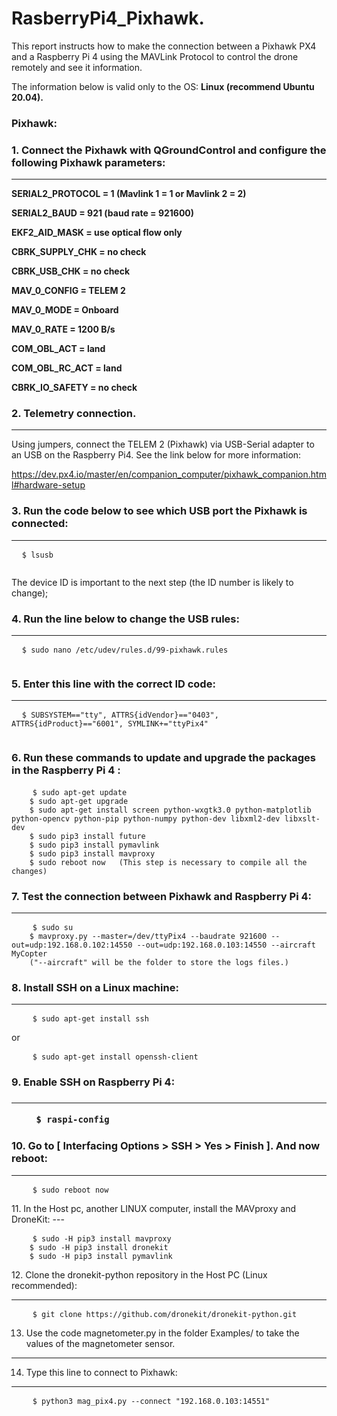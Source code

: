 <h1>
  RasberryPi4_Pixhawk.
</h1>
<p>
This report instructs how to make the connection between a Pixhawk PX4 and a Raspberry Pi 4 using the MAVLink Protocol to control the drone remotely and see it information.
  
The information below is valid only to the OS: **Linux (recommend Ubuntu 20.04).**
</p>
<h3>
  Pixhawk:
</h3>
<h3>
  1. Connect the Pixhawk with QGroundControl and configure the following Pixhawk parameters:
</h3>

---
<p>

**SERIAL2_PROTOCOL = 1 (Mavlink 1 = 1 or Mavlink 2 = 2)**

**SERIAL2_BAUD = 921 (baud rate = 921600)**

**EKF2_AID_MASK = use optical flow only**

**CBRK_SUPPLY_CHK = no check**

**CBRK_USB_CHK = no check**

**MAV_0_CONFIG = TELEM 2**

**MAV_0_MODE = Onboard**

**MAV_0_RATE = 1200 B/s**

**COM_OBL_ACT = land**

**COM_OBL_RC_ACT = land**

**CBRK_IO_SAFETY = no check**

</p>
<h3>
  2. Telemetry connection.
</h3>

---
Using jumpers, connect the TELEM 2 (Pixhawk) via USB-Serial adapter to an USB on the Raspberry Pi4.
See the link below for more information:

https://dev.px4.io/master/en/companion_computer/pixhawk_companion.html#hardware-setup
<h3>
  3. Run the code below to see which USB port the Pixhawk is connected: 
</h3>

---
<pre>
  <code>$ lsusb
  </code>
</pre>
<p>
  The device ID is important to the next step (the ID number is likely to change);
</p>
<h3>
  4. Run the line below to change the USB rules:
</h3>

---
<pre>
  <code>$ sudo nano /etc/udev/rules.d/99-pixhawk.rules
  </code>
</pre>
<h3>
  5. Enter this line with the correct ID code:
</h3>

---
<pre>
  <code>$ SUBSYSTEM=="tty", ATTRS{idVendor}=="0403", ATTRS{idProduct}=="6001", SYMLINK+="ttyPix4"
  </code>
</pre>
<h3>
6. Run these commands to update and upgrade the packages in the Raspberry Pi 4 : 
</h3>
<pre>
    <code>$ sudo apt-get update
    $ sudo apt-get upgrade
    $ sudo apt-get install screen python-wxgtk3.0 python-matplotlib python-opencv python-pip python-numpy python-dev libxml2-dev libxslt-dev
    $ sudo pip3 install future
    $ sudo pip3 install pymavlink
    $ sudo pip3 install mavproxy
    $ sudo reboot now   (This step is necessary to compile all the changes)
</code></pre>
<h3>
  7. Test the connection between Pixhawk and Raspberry Pi 4: 
</h3>

---
<pre>
    <code>$ sudo su
    $ mavproxy.py --master=/dev/ttyPix4 --baudrate 921600 --out=udp:192.168.0.102:14550 --out=udp:192.168.0.103:14550 --aircraft MyCopter
    ("--aircraft" will be the folder to store the logs files.)
</code></pre>
<h3>
8. Install SSH on a Linux machine:
</h3>

---
<pre>
    <code>$ sudo apt-get install ssh
</code></pre>
or
<pre>
    <code>$ sudo apt-get install openssh-client
</code></pre>
<h3>
  9. Enable SSH on Raspberry Pi 4:
<h3>
  
---
<pre>
    <code>$ raspi-config
</code></pre>
<h3>
  10. Go to [ Interfacing Options > SSH > Yes > Finish ]. And now reboot:
</h3>

---
<pre>
    <code>$ sudo reboot now
</code></pre>
</h3>
  11. In the Host pc, another LINUX computer, install the MAVproxy and DroneKit:
</h3>
---
<pre>
    <code>$ sudo -H pip3 install mavproxy
    $ sudo -H pip3 install dronekit
    $ sudo -H pip3 install pymavlink
</code></pre>
12.	Clone the dronekit-python repository in the Host PC (Linux recommended): 
	
---
<pre>
    <code>$ git clone https://github.com/dronekit/dronekit-python.git
</code></pre>
13.	Use the code magnetometer.py in the folder Examples/ to take the values of the magnetometer sensor.

---
14.	Type this line to connect to Pixhawk: 

---
<pre>
    <code>$ python3 mag_pix4.py --connect "192.168.0.103:14551"
</code></pre>
